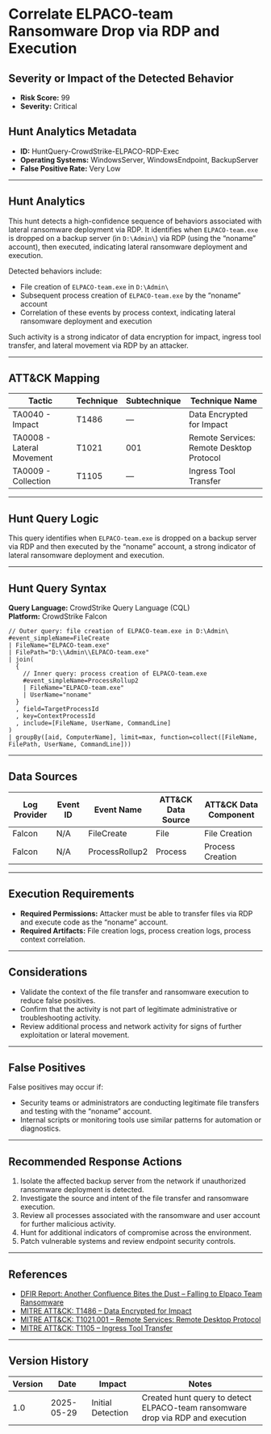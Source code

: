# Correlate ELPACO-team Ransomware Drop via RDP and Execution

## Severity or Impact of the Detected Behavior
- **Risk Score:** 99
- **Severity:** Critical

## Hunt Analytics Metadata

- **ID:** HuntQuery-CrowdStrike-ELPACO-RDP-Exec
- **Operating Systems:** WindowsServer, WindowsEndpoint, BackupServer
- **False Positive Rate:** Very Low

---

## Hunt Analytics

This hunt detects a high-confidence sequence of behaviors associated with lateral ransomware deployment via RDP. It identifies when `ELPACO-team.exe` is dropped on a backup server (in `D:\Admin\`) via RDP (using the “noname” account), then executed, indicating lateral ransomware deployment and execution.

Detected behaviors include:

- File creation of `ELPACO-team.exe` in `D:\Admin\`
- Subsequent process creation of `ELPACO-team.exe` by the “noname” account
- Correlation of these events by process context, indicating lateral ransomware deployment and execution

Such activity is a strong indicator of data encryption for impact, ingress tool transfer, and lateral movement via RDP by an attacker.

---

## ATT&CK Mapping

| Tactic                        | Technique   | Subtechnique | Technique Name                                 |
|------------------------------|-------------|--------------|-----------------------------------------------|
| TA0040 - Impact              | T1486       | —            | Data Encrypted for Impact                     |
| TA0008 - Lateral Movement    | T1021       | 001          | Remote Services: Remote Desktop Protocol       |
| TA0009 - Collection          | T1105       | —            | Ingress Tool Transfer                         |

---

## Hunt Query Logic

This query identifies when `ELPACO-team.exe` is dropped on a backup server via RDP and then executed by the “noname” account, a strong indicator of lateral ransomware deployment and execution.

---

## Hunt Query Syntax

**Query Language:** CrowdStrike Query Language (CQL)  
**Platform:** CrowdStrike Falcon

```fql
// Outer query: file creation of ELPACO-team.exe in D:\Admin\    
#event_simpleName=FileCreate    
| FileName="ELPACO-team.exe"    
| FilePath="D:\\Admin\\ELPACO-team.exe"    
| join(    
  {    
    // Inner query: process creation of ELPACO-team.exe    
    #event_simpleName=ProcessRollup2    
    | FileName="ELPACO-team.exe"    
    | UserName="noname"    
  }    
  , field=TargetProcessId    
  , key=ContextProcessId    
  , include=[FileName, UserName, CommandLine]    
)    
| groupBy([aid, ComputerName], limit=max, function=collect([FileName, FilePath, UserName, CommandLine])) 
```

---

## Data Sources

| Log Provider | Event ID         | Event Name             | ATT&CK Data Source  | ATT&CK Data Component  |
|--------------|------------------|------------------------|---------------------|------------------------|
| Falcon       | N/A              | FileCreate             | File                | File Creation          |
| Falcon       | N/A              | ProcessRollup2         | Process             | Process Creation       |

---

## Execution Requirements

- **Required Permissions:** Attacker must be able to transfer files via RDP and execute code as the “noname” account.
- **Required Artifacts:** File creation logs, process creation logs, process context correlation.

---

## Considerations

- Validate the context of the file transfer and ransomware execution to reduce false positives.
- Confirm that the activity is not part of legitimate administrative or troubleshooting activity.
- Review additional process and network activity for signs of further exploitation or lateral movement.

---

## False Positives

False positives may occur if:

- Security teams or administrators are conducting legitimate file transfers and testing with the “noname” account.
- Internal scripts or monitoring tools use similar patterns for automation or diagnostics.

---

## Recommended Response Actions

1. Isolate the affected backup server from the network if unauthorized ransomware deployment is detected.
2. Investigate the source and intent of the file transfer and ransomware execution.
3. Review all processes associated with the ransomware and user account for further malicious activity.
4. Hunt for additional indicators of compromise across the environment.
5. Patch vulnerable systems and review endpoint security controls.

---

## References

- [DFIR Report: Another Confluence Bites the Dust – Falling to Elpaco Team Ransomware](https://thedfirreport.com/2025/05/19/another-confluence-bites-the-dust-falling-to-elpaco-team-ransomware/#case-summary)
- [MITRE ATT&CK: T1486 – Data Encrypted for Impact](https://attack.mitre.org/techniques/T1486/)
- [MITRE ATT&CK: T1021.001 – Remote Services: Remote Desktop Protocol](https://attack.mitre.org/techniques/T1021/001/)
- [MITRE ATT&CK: T1105 – Ingress Tool Transfer](https://attack.mitre.org/techniques/T1105/)

---

## Version History

| Version | Date       | Impact            | Notes                                                                                      |
|---------|------------|-------------------|--------------------------------------------------------------------------------------------|
| 1.0     | 2025-05-29 | Initial Detection | Created hunt query to detect ELPACO-team ransomware drop via RDP and execution |
